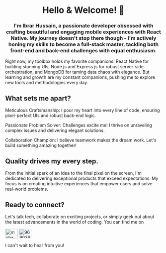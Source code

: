 <h1 align="center">Hello & Welcome! 👋 </h1>
<h3 align="center">
I'm Ibrar Hussain, a passionate developer obsessed with crafting beautiful and engaging mobile experiences with React Native. My journey doesn't stop there though - I'm actively honing my skills to become a full-stack master, tackling both front-end and back-end challenges with equal enthusiasm.</h3>

Right now, my toolbox holds my favorite companions: React Native for building stunning UIs, Node.js and Express.js for robust server-side orchestration, and MongoDB for taming data chaos with elegance. But learning and growth are my constant companions, pushing me to explore new tools and methodologies every day.

## What sets me apart?

Meticulous Craftsmanship: I pour my heart into every line of code, ensuring pixel-perfect UIs and robust back-end logic.

Passionate Problem Solver: Challenges excite me! I thrive on unraveling complex issues and delivering elegant solutions.

Collaboration Champion: I believe teamwork makes the dream work. Let's build something amazing together!

## Quality drives my every step.

From the initial spark of an idea to the final pixel on the screen, I'm dedicated to delivering exceptional products that exceed expectations. My focus is on creating intuitive experiences that empower users and solve real-world problems.

## Ready to connect?

Let's talk tech, collaborate on exciting projects, or simply geek out about the latest advancements in the world of coding. You can find me on

<p align="left">
<a href="https://www.linkedin.com/in/ibrar-hussain-950a23231" target="blank"><img align="center" src="https://raw.githubusercontent.com/rahuldkjain/github-profile-readme-generator/master/src/images/icons/Social/linked-in-alt.svg" alt="muhammad-ashfaq224" height="30" width="40" /></a>
<a href="https://stackoverflow.com/users/22873848/ibrar-hussain" target="blank"><img align="center" src="https://raw.githubusercontent.com/rahuldkjain/github-profile-readme-generator/master/src/images/icons/Social/stack-overflow.svg" alt="9690365" height="30" width="40" /></a>
</p>

I can't wait to hear from you!
